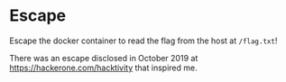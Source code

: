 # Escape

Escape the docker container to read the flag from the host at `/flag.txt`!

There was an escape disclosed in October 2019 at https://hackerone.com/hacktivity that inspired me.
